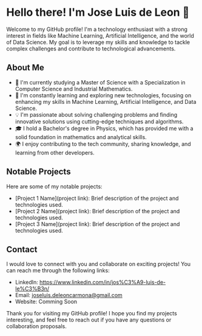 # Hello there! I'm Jose Luis de Leon 👋

Welcome to my GitHub profile! I'm a technology enthusiast with a strong interest in fields like Machine Learning, Artificial Intelligence, and the world of Data Science. 
My goal is to leverage my skills and knowledge to tackle complex challenges and contribute to technological advancements.

## About Me

- 🔭 I'm currently studying a Master of Science with a Specialization in Computer Science and Industrial Mathematics.
- 🌱 I'm constantly learning and exploring new technologies, focusing on enhancing my skills in Machine Learning, Artificial Intelligence, and Data Science.
- 💡 I'm passionate about solving challenging problems and finding innovative solutions using cutting-edge techniques and algorithms.
- 🎓 I hold a Bachelor's degree in Physics, which has provided me with a solid foundation in mathematics and analytical skills.
- 🌍 I enjoy contributing to the tech community, sharing knowledge, and learning from other developers.

## Notable Projects

Here are some of my notable projects:

- [Project 1 Name](project link): Brief description of the project and technologies used.
- [Project 2 Name](project link): Brief description of the project and technologies used.
- [Project 3 Name](project link): Brief description of the project and technologies used.

## Contact

I would love to connect with you and collaborate on exciting projects! You can reach me through the following links:

- LinkedIn: https://www.linkedin.com/in/jos%C3%A9-luis-de-le%C3%B3n/
- Email: joseluis.deleoncarmona@gmail.com
- Website: Comming Soon

Thank you for visiting my GitHub profile! I hope you find my projects interesting, and feel free to reach out if you have any questions or collaboration proposals.


